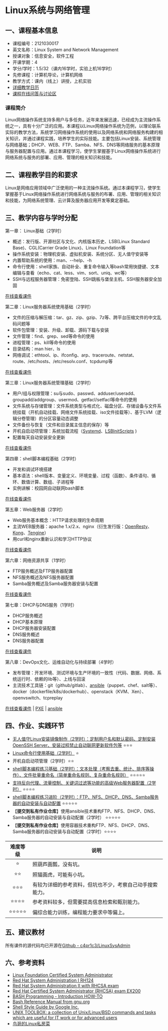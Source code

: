 # Linux系统与网络管理

## 一、课程基本信息

* 课程编号：2121030017
* 英文名称：Linux System and Network Management
* 授课对象：信息安全，软件工程
* 开课学期：4
* 学分/学时：1.5/32（课内16学时，实验上机16学时）
* 先修课程：计算机导论，计算机网络
* 教学方式：课内（线上）讲授，上机实验
* [详细教学日历](calendar.md)
* [课程在线问答与讨论区](https://www.yuque.com/c4pr1c3/linux)

### 课程简介

Linux网络操作系统支持多用户与多任务，近年来发展迅速，已经成为主流操作系统之一，具有十分广泛的应用。本课程以Linux网络操作系统为范例，以理论联系实际的教学方法，系统学习网络操作系统的使用以及网络系统和网络服务构建的相关知识，并通过课程实践，培养学生的实际技能。主要包括Linux安装、系统管理与网络基础；DHCP、WEB、FTP、Samba、NFS、DNS等网络服务的基本原理与服务器配置与应用。通过本课程学习，使学生掌握基于Linux网络操作系统进行网络系统与服务的部署、应用、管理的相关知识和技能。

## 二、课程教学目的和要求

Linux是网络应用领域中广泛使用的一种主流操作系统。通过本课程学习，使学生掌握基于Linux网络操作系统进行网络系统与服务的布署、应用、管理的相关知识和技能，为网络系统管理、云计算及服务器应用开发等奠定基础。

## 三、教学内容与学时分配

第一章： Linux基础（2学时）

* 概述：发行版、开源社区与文化、内核版本历史、LSB(Linux Standard Base)、CGL(Carrier Grade Linux)、Linux Foundation等
* 操作系统安装：物理机安装、虚拟机安装、系统分区、无人值守安装等
* 内置帮助系统的使用：man、--help、-h
* 命令行使用：shell家族、自动补全、重复命令输入等bash常用快捷键、文本编辑与查看（echo、cat、less、vim、sort、uniq、wc等）
* SSH与远程服务器管理：免密登陆、SSH跳板与堡垒主机、SSH服务器安全加固

[在线查看课件](https://c4pr1c3.github.io/LinuxSysAdmin/chap0x01.md.html)

第二章：Linux服务器系统使用基础（2学时）

* 文件的压缩与解压缩：tar、gz、zip、gzip、7z等、跨平台压缩文件的中文乱码问题等
* 软件包管理：安装、升级、卸载、源码下载与安装
* 文件管理：find、grep、sed等命令的使用
* 进程管理：ps、kill等命令的使用
* 目录结构：man hier、ls
* 网络调试：ethtool、ip、ifconfig、arp、traceroute、netstat、route、/etc/hosts、/etc/resolv.conf、tcpdump等

[在线查看课件](https://c4pr1c3.github.io/LinuxSysAdmin/chap0x02.md.html)

第三章：Linux服务器系统管理基础（2学时）

* 用户/组与权限管理：su与sudo、passwd、adduser/useradd、groupadd/addgroup、usermod、getfacl/setfacl等命令的使用
* 文件系统与存储管理：文件系统类型与格式化、磁盘分区、存储设备与文件系统挂载（开机自动挂载、网络文件系统挂载、iso文件挂载等）、基于LVM（逻辑分卷管理）的分区容量动态调整
* 文件备份与恢复（文件和目录属主信息的保存）等
* 开机自启动项管理：系统加载流程（[Systemd](https://wiki.archlinux.org/index.php/systemd_(%E7%AE%80%E4%BD%93%E4%B8%AD%E6%96%87) )、[LSBInitScripts](https://wiki.debian.org/LSBInitScripts) )
* 配置每天自动安装安全更新

[在线查看课件](https://c4pr1c3.github.io/LinuxSysAdmin/chap0x03.md.html)

第四章：shell脚本编程基础（2学时）

* 开发和调试环境搭建
* 基本语法：shell版本、变量定义、环境变量、过程（函数）、条件语句、循环、数值计算、数组、子进程等
* 实例讲解：校园网自动联网bash脚本

[在线查看课件](https://c4pr1c3.github.io/LinuxSysAdmin/chap0x04.md.html)

第五章：Web服务器（2学时）

* Web服务基本概念：HTTP请求处理的生命周期
* 主流WEB服务器：apache 1.x/2.x、nginx（衍生发行版：[OpenResty](https://github.com/openresty/openresty)、[Kong](https://github.com/Mashape/kong)、[Tengine](http://tengine.taobao.org/)）
* 用curl和nginx重新认识和学习HTTP协议

[在线查看课件](https://c4pr1c3.github.io/LinuxSysAdmin/chap0x05.md.html)

第六章：网络资源共享（1学时）

* FTP服务概述及FTP服务器配置
* NFS服务概述及NFS服务器配置
* Samba服务概述及Samba服务器安装与配置

[在线查看课件](https://c4pr1c3.github.io/LinuxSysAdmin/chap0x06.md.html)

第七章：DHCP与DNS服务（1学时）

* DHCP服务概述
* DHCP基本原理
* DHCP服务器安装配置
* DNS服务概述
* DNS服务器配置

[在线查看课件](https://c4pr1c3.github.io/LinuxSysAdmin/chap0x07.md.html)

第八章：DevOps文化、运维自动化与持续部署（4学时）

* 发布管理：开发环境、测试环境与生产环境的一致性（代码、数据、网络、系统运行时、依赖的lib等）、上线与回滚
* 主流技术工具链：git（github/gitlab）、[ansible](https://www.ansible.com/)（puppet、chef、salt等）、docker（dockerfile/k8s/dockerhub）、openstack（KVM、Xen）、openvswitch、tcpreplay

[在线查看课件](https://c4pr1c3.github.io/LinuxSysAdmin/chap0x08.md.html) | [PXE](https://c4pr1c3.github.io/LinuxSysAdmin/PXE.md.html) | [ansible](https://c4pr1c3.github.io/LinuxSysAdmin/ansible.md.html) 

## 四、作业、实践环节

- [无人值守Linux安装镜像制作（2学时）：定制用户名和默认密码、定制安装OpenSSH Server、安装过程禁止自动联网更新软件包等](https://c4pr1c3.github.io/LinuxSysAdmin/chap0x01.exp.md.html) ⭐️⭐️⭐️
- [Linux命令行使用基础（2学时）](https://c4pr1c3.github.io/LinuxSysAdmin/chap0x02.exp.md.html) ⭐️
- 开机自启动项管理（2学时）⭐️⭐️
- [shell脚本编程练习基础（2学时）：文本处理（考察去重、统计、排序等操作）、文件批量重命名（简单重命名规则、复杂重命名规则）](https://c4pr1c3.github.io/LinuxSysAdmin/chap0x04.exp.md.html) ⭐️⭐️⭐️⭐️⭐️
- [支持反向代理、流量控制、关键词过滤等功能的高级Web服务器配置（2学时）](https://c4pr1c3.github.io/LinuxSysAdmin/chap0x05.exp.md.html) ⭐️⭐️⭐️⭐️
- [shell脚本编程练习进阶（2学时）：FTP、NFS、DHCP、DNS、Samba服务器的自动安装与自动配置](https://c4pr1c3.github.io/LinuxSysAdmin/chap0x06.exp.md.html) ⭐️⭐️⭐️⭐️⭐️
- 【**提交到私有作业仓库**】使用ansible技术重构FTP、NFS、DHCP、DNS、Samba服务器的自动安装与自动配置（2学时） ⭐️⭐️⭐️⭐️⭐️
- 【**提交到私有作业仓库**】使用容器技术重构FTP、NFS、DHCP、DNS、Samba服务器的自动安装与自动配置（2学时）⭐️⭐️⭐️⭐️

| **难度等级** | 说明                                                     |
| :--:         | --                                                       |
| ⭐️           | 照葫芦画瓢，没有坑。                                     |
| ⭐️⭐️         | 照猫画虎，可能有小坑。                                   |
| ⭐️⭐️⭐️       | 有较为详细的参考资料，但坑也不少，考察自己动手搜索能力。 |
| ⭐️⭐️⭐️⭐️     | 参考资料较多，但需要提高信息检索和甄别能力。             |
| ⭐️⭐️⭐️⭐️⭐️   | 偏综合能力训练，编程能力要求中等偏上。                   |

## 五、建议教材

所有课件的源代码均已开源在[Github - c4pr1c3/LinuxSysAdmin](https://github.com/c4pr1c3/LinuxSysAdmin)

## 六、参考资料

* [Linux Foundation Certified System Administrator](https://linuxacademy.com/linux/training/course/name/linux-foundation-certified-systems-administrator)
* [Red Hat System Administration I RH124](https://www.redhat.com/en/services/training/rh124-red-hat-system-administration-i)
* [Red Hat System Administration II with RHCSA exam](https://www.redhat.com/en/services/training/rh135-red-hat-system-administration-ii-rhcsa-exam)
* [Red Hat Certified System Administrator (RHCSA) exam EX200](https://www.redhat.com/en/services/training/ex200-red-hat-certified-system-administrator-rhcsa-exam)
* [BASH Programming - Introduction HOW-TO](http://tldp.org/HOWTO/Bash-Prog-Intro-HOWTO.html)
* [Bash Reference Manual from gnu.org](https://www.gnu.org/software/bash/manual/html_node/index.html)
* [Shell Style Guide by Google Inc.](https://google.github.io/styleguide/shell.xml)
* [UNIX TOOLBOX: a collection of Unix/Linux/BSD commands and tasks which are useful for IT work or for advanced users](http://cb.vu/unixtoolbox.xhtml)
* [鸟哥的Linux私房菜](http://cn.linux.vbird.org/)

